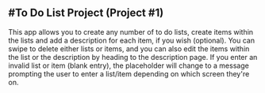 #To Do List Project (Project #1)
-----------------

This app allows you to create any number of to do lists, create items within the lists and add a description for each item, if you wish (optional). You can swipe to delete either lists or items, and you can also edit the items within the list or the description by heading to the description page. If you enter an invalid list or item (blank entry), the placeholder will change to a message prompting the user to enter a list/item depending on which screen they're on.